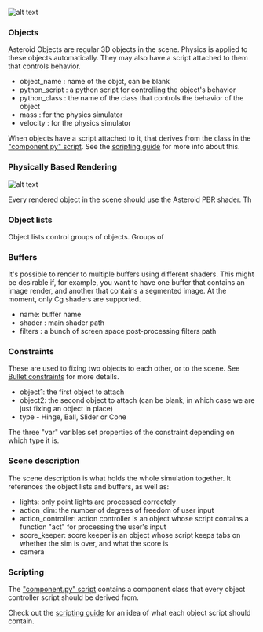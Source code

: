 ![alt text](http://i.imgur.com/KnbNek9.png "Logo Title Text 1")

### Objects

Asteroid Objects are regular 3D objects in the scene. Physics is applied to these objects automatically. They may also have a script attached to them that controls behavior.

- object_name : name of the objct, can be blank
- python_script : a python script for controlling the object's behavior
- python_class : the name of the class that controls the behavior of the object
- mass : for the physics simulator
- velocity : for the physics simulator
  
When objects have a script attached to it, that derives from the class in the ["component.py" script](https://gist.github.com/m0nologuer/5415e5ea9cf83335d3882bec8b6badc8). See the [scripting guide](https://github.com/m0nologuer/Asteroid-Unity/blob/master/ScriptingGuide.md) for more info about this.

### Physically Based Rendering

![alt text](http://i.imgur.com/N8WTlO0.png "Logo Title Text 1")

Every rendered object in the scene should use the Asteroid PBR shader. Th

### Object lists

Object lists control groups of objects. Groups of 


### Buffers

It's possible to render to multiple buffers using different shaders. This might be desirable if, for example, you want to have one buffer that contains an image render, and another that contains a segmented image. At the moment, only Cg shaders are supported. 
  
 - name: buffer name
 - shader : main shader path
 - filters : a bunch of screen space post-processing filters path

### Constraints

These are used to fixing two objects to each other, or to the scene. See [Bullet constraints](https://www.panda3d.org/manual/index.php/Bullet_Constraints) for more details.

- object1: the first object to attach
- object2: the second object to attach (can be blank, in which case we are just fixing an object in place)
- type - Hinge, Ball, Slider or Cone

The three "var" varibles set properties of the constraint depending on which type it is.


### Scene description

The scene description is what holds the whole simulation together. It references the object lists and buffers, as well as:

- lights: only point lights are processed correctely
- action_dim: the number of degrees of freedom of user input
- action_controller: action controller is an object whose script contains a function "act" for processing the user's input
- score_keeper: score keeper is an object whose script keeps tabs on whether the sim is over, and what the score is
- camera

### Scripting

The ["component.py" script](https://gist.github.com/m0nologuer/5415e5ea9cf83335d3882bec8b6badc8) contains a component class that every object controller script should be derived from.

Check out the [scripting guide](https://github.com/m0nologuer/Asteroid-Unity/blob/master/ScriptingGuide.md) for an idea of what each object script should contain.

